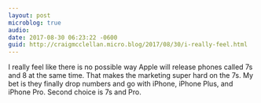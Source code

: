 ```yaml
---
layout: post
microblog: true
audio: 
date: 2017-08-30 06:23:22 -0600
guid: http://craigmcclellan.micro.blog/2017/08/30/i-really-feel.html
---
```

I really feel like there is no possible way Apple will release phones called 7s and 8 at the same time. That makes the marketing super hard on the 7s. My bet is they finally drop numbers and go with iPhone, iPhone Plus, and iPhone Pro. Second choice is 7s and Pro.
